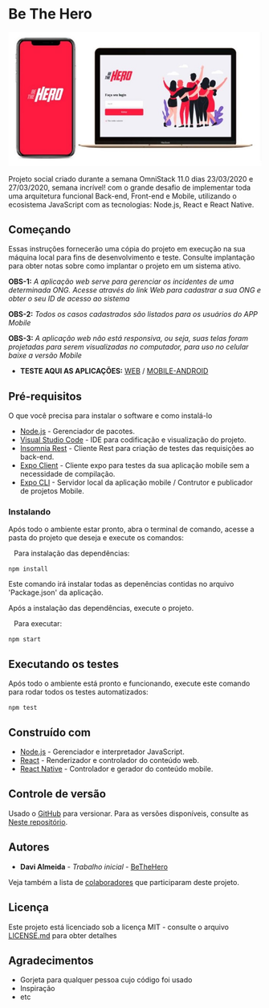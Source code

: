 # Be The Hero

![](https://github.com/davijalmeida83/BeTheHero/blob/master/bethehero.jpg)

Projeto social criado durante a semana OmniStack 11.0 dias 23/03/2020 e 27/03/2020, semana incrível! com o grande desafio de implementar toda uma arquitetura funcional Back-end, Front-end e Mobile, utilizando o ecosistema JavaScript com as tecnologias: Node.js, React e React Native.

## Começando

Essas instruções fornecerão uma cópia do projeto em execução na sua máquina local para fins de desenvolvimento e teste. Consulte implantação para obter notas sobre como implantar o projeto em um sistema ativo.

**OBS-1:**  _A aplicação web serve para gerenciar os incidentes de uma determinada ONG. Acesse através do link Web para cadastrar a sua ONG e obter o seu ID de acesso ao sistema_

**OBS-2:**  _Todos os casos cadastrados são listados para os usuários do APP Mobile_

**OBS-3:**  _A aplicação web não está responsiva, ou seja, suas telas foram projetadas para serem visualizadas no computador, para uso no celular baixe a versão Mobile_



* **TESTE AQUI AS APLICAÇÕES:**  [WEB](http://betheherofrontend.netlify.com/) / [MOBILE-ANDROID](https://exp-shell-app-assets.s3.us-west-1.amazonaws.com/android/%40davij_almeida/bethehero-b8bb1b770d6b4f919926e3165b8c7fbc-signed.apk)



## Pré-requisitos

O que você precisa para instalar o software e como instalá-lo

* [Node.js](https://nodejs.org/en/) - Gerenciador de pacotes.
* [Visual Studio Code](https://code.visualstudio.com/) - IDE para codificação e visualização do projeto.
* [Insomnia Rest](https://insomnia.rest/) - Cliente Rest para criação de testes das requisições ao back-end.
* [Expo Client](https://expo.io/tools#client) - Cliente expo para testes da sua aplicação mobile sem a necessidade de compilação.
* [Expo CLI](https://expo.io/tools#cli) - Servidor local da aplicação mobile / Contrutor e publicador de projetos Mobile.
 
### Instalando

Após todo o ambiente estar pronto, abra o terminal de comando, acesse a pasta do projeto que deseja e execute os comandos:

`` ``
Para instalação das dependências:
`` ``
```
npm install
```
Este comando irá instalar todas as depenências contidas no arquivo 'Package.json' da aplicação.

Após a instalação das dependências, execute o projeto.

`` ``
Para executar:
`` ``
```
npm start
```

## Executando os testes

Após todo o ambiente está pronto e funcionando, execute este comando para rodar todos os testes automatizados:

```
npm test
```

## Construído com

* [Node.js](https://nodejs.org/en/) - Gerenciador e interpretador JavaScript.
* [React](https://pt-br.reactjs.org/) - Renderizador e controlador do conteúdo web.
* [React Native](https://reactnative.dev/) - Controlador e gerador do conteúdo mobile.


## Controle de versão

Usado o  [GitHub](https://github.com/) para versionar. Para as versões disponíveis, consulte as [Neste repositório](https://github.com/davijalmeida83/BeTheHero).

## Autores

* **Davi Almeida** - *Trabalho inicial* - [BeTheHero](https://github.com/davijalmeida83/BeTheHero)

Veja também a lista de [colaboradores](https://github.com/davijalmeida83/bethehero/contributors) que participaram deste projeto.

## Licença

Este projeto está licenciado sob a licença MIT - consulte o arquivo [LICENSE.md](https://raw.githubusercontent.com/davijalmeida83/BeTheHero/master/LICENSE) para obter detalhes

## Agradecimentos

* Gorjeta para qualquer pessoa cujo código foi usado
* Inspiração
* etc

